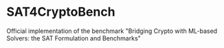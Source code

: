 # SAT4CryptoBench
Official implementation of the benchmark "Bridging Crypto with ML-based Solvers: the SAT Formulation and Benchmarks"
